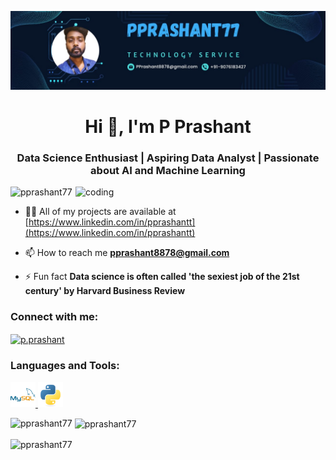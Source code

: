 ![logo](https://github.com/PPrashant77/P-Prashant/blob/main/banner%20in%20github.jpg)
<h1 align="center">Hi 👋, I'm P Prashant</h1>
<h3 align="center">Data Science Enthusiast | Aspiring Data Analyst | Passionate about AI and Machine Learning</h3>
<img align="right" alt="coding" width="400"src=https://miro.medium.com/max/1360/0*gqO3slLmGb4mUeje.gif">
<p align="left"> <img src="https://komarev.com/ghpvc/?username=pprashant77&label=Profile%20views&color=0e75b6&style=flat" alt="pprashant77" /> </p>

- 👨‍💻 All of my projects are available at [https://www.linkedin.com/in/pprashantt](https://www.linkedin.com/in/pprashantt)

- 📫 How to reach me **pprashant8878@gmail.com**

- ⚡ Fun fact **Data science is often called 'the sexiest job of the 21st century' by Harvard Business Review**

<h3 align="left">Connect with me:</h3>
<p align="left">
<a href="https://linkedin.com/in/p.prashant" target="blank"><img align="center" src="https://raw.githubusercontent.com/rahuldkjain/github-profile-readme-generator/master/src/images/icons/Social/linked-in-alt.svg" alt="p.prashant" height="30" width="40" /></a>
</p>

<h3 align="left">Languages and Tools:</h3>
<p align="left"> <a href="https://www.mysql.com/" target="_blank" rel="noreferrer"> <img src="https://raw.githubusercontent.com/devicons/devicon/master/icons/mysql/mysql-original-wordmark.svg" alt="mysql" width="40" height="40"/> </a> <a href="https://www.python.org" target="_blank" rel="noreferrer"> <img src="https://raw.githubusercontent.com/devicons/devicon/master/icons/python/python-original.svg" alt="python" width="40" height="40"/> </a> </p>

<p><img align="left" src="https://github-readme-stats.vercel.app/api/top-langs?username=pprashant77&show_icons=true&locale=en&layout=compact" alt="pprashant77" /></p>

<p>&nbsp;<img align="center" src="https://github-readme-stats.vercel.app/api?username=pprashant77&show_icons=true&locale=en" alt="pprashant77" /></p>

<p><img align="center" src="https://github-readme-streak-stats.herokuapp.com/?user=pprashant77&" alt="pprashant77" /></p>
